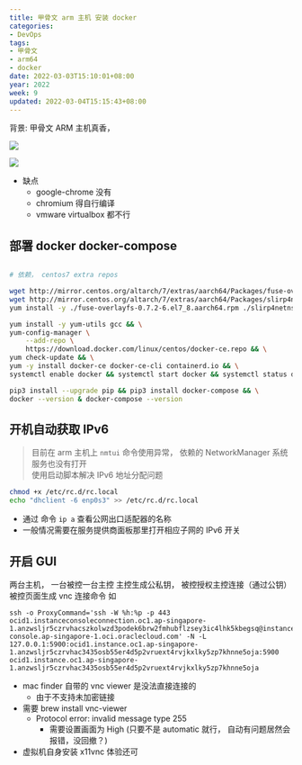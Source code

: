 ```yaml
---
title: 甲骨文 arm 主机 安装 docker
categories:
- DevOps
tags:
- 甲骨文
- arm64
- docker
date: 2022-03-03T15:10:01+08:00
year: 2022
week: 9
updated: 2022-03-04T15:15:43+08:00
---
```


背景: 甲骨文 ARM 主机真香， 

![](https://cdn.jsdelivr.net/gh/HaoweiCh/imgs/365890D34B5C860E8DED818AEE5E33BE7D36937A.webp)

<!-- more -->

![](https://cdn.jsdelivr.net/gh/HaoweiCh/imgs/7D94A120CA252BD19CC390020CB90D498D232B7E.webp)

* 缺点
  * google-chrome 没有
  * chromium 得自行编译
  * vmware virtualbox 都不行

## 部署 docker docker-compose

```bash

# 依赖， centos7 extra repos

wget http://mirror.centos.org/altarch/7/extras/aarch64/Packages/fuse-overlayfs-0.7.2-6.el7_8.aarch64.rpm && \ 
wget http://mirror.centos.org/altarch/7/extras/aarch64/Packages/slirp4netns-0.4.3-4.el7_8.aarch64.rpm && \
yum install -y ./fuse-overlayfs-0.7.2-6.el7_8.aarch64.rpm ./slirp4netns-0.4.3-4.el7_8.aarch64.rpm

yum install -y yum-utils gcc && \
yum-config-manager \
    --add-repo \
    https://download.docker.com/linux/centos/docker-ce.repo && \
yum check-update && \
yum -y install docker-ce docker-ce-cli containerd.io && \
systemctl enable docker && systemctl start docker && systemctl status docker && \

pip3 install --upgrade pip && pip3 install docker-compose && \
docker --version & docker-compose --version
```

## 开机自动获取 IPv6 
> 目前在 arm 主机上 `nmtui` 命令使用异常， 依赖的 NetworkManager 系统服务也没有打开  
> 使用启动脚本解决 IPv6 地址分配问题


```bash
chmod +x /etc/rc.d/rc.local
echo "dhclient -6 enp0s3" >> /etc/rc.d/rc.local
```

* 通过 命令 `ip a` 查看公网出口适配器的名称
* 一般情况需要在服务提供商面板那里打开相应子网的 IPv6 开关

## 开启 GUI

两台主机， 一台被控一台主控
主控生成公私钥， 被控授权主控连接（通过公钥）
被控页面生成 vnc 连接命令
如

```
ssh -o ProxyCommand='ssh -W %h:%p -p 443 ocid1.instanceconsoleconnection.oc1.ap-singapore-1.anzwsljr5czrvhacszkolwzd3podek6brw2fmhubflzsey3ic4lhk5kbegsq@instance-console.ap-singapore-1.oci.oraclecloud.com' -N -L 127.0.0.1:5900:ocid1.instance.oc1.ap-singapore-1.anzwsljr5czrvhac3435osb55er4d5p2vruext4rvjkxlky5zp7khnne5oja:5900 ocid1.instance.oc1.ap-singapore-1.anzwsljr5czrvhac3435osb55er4d5p2vruext4rvjkxlky5zp7khnne5oja
```

* mac finder 自带的 vnc viewer 是没法直接连接的
  * 由于不支持未加密链接
* 需要 brew install vnc-viewer
  * Protocol error: invalid message type 255
    * 需要设置画面为 High (只要不是 automatic 就行， 自动有问题居然会报错，没回撤？)
* 虚拟机自身安装 x11vnc 体验还可
